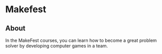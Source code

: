 # Makefest

## About

In the MakeFest courses, you can learn how to become a great problem solver by developing computer games in a team.
